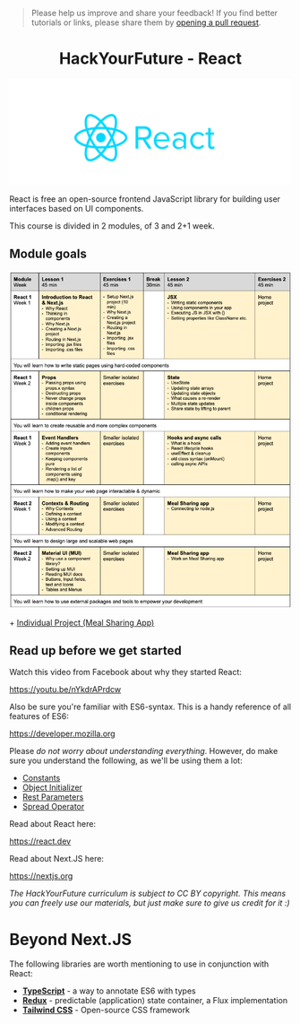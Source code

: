 > Please help us improve and share your feedback! If you find better tutorials
> or links, please share them by [opening a pull request](https://github.com/HackYourFuture-CPH/React/pulls).

<h1 align='center'>
 HackYourFuture - React
</h1>   

<p align='center'>
<img src='react-logo.png' width='600px'>
</p>   


React is free an open-source frontend JavaScript library for building user interfaces based on UI components.

This course is divided in 2 modules, of 3 and 2+1 week.

## Module goals

![Full React Curriculum](react1/week1/assets/react_curriculum.png)

\+ [Individual Project (Meal Sharing App)](https://github.com/HackYourFuture-CPH/React/blob/main/react2/readme.md#individual-project)


## Read up before we get started

Watch this video from Facebook about why they started React:

https://youtu.be/nYkdrAPrdcw

Also be sure you're familiar with ES6-syntax. This is a handy reference of all features of ES6:

https://developer.mozilla.org

Please _do not worry about understanding everything_. However, do make sure you understand the following, as we'll be using them a lot:

- [Constants](https://developer.mozilla.org/en-US/docs/Web/JavaScript/Reference/Statements/const)
- [Object Initializer](https://developer.mozilla.org/en-US/docs/Web/JavaScript/Reference/Operators/Object_initializer)
- [Rest Parameters](https://developer.mozilla.org/en-US/docs/Web/JavaScript/Reference/Functions/rest_parameters)
- [Spread Operator](https://developer.mozilla.org/en-US/docs/Web/JavaScript/Reference/Operators/Spread_syntax)

Read about React here:

https://react.dev

Read about Next.JS here:

https://nextjs.org

_The HackYourFuture curriculum is subject to CC BY copyright. This means you can freely use our materials, but just make sure to give us credit for it :)_

# Beyond Next.JS

The following libraries are worth mentioning to use in conjunction with React:

- **[TypeScript](https://www.typescriptlang.org/)** - a way to annotate ES6 with types
- **[Redux](https://flowtype.org)** - predictable (application) state container, a Flux implementation
- **[Tailwind CSS](https://tailwindcss.com/)** - Open-source CSS framework